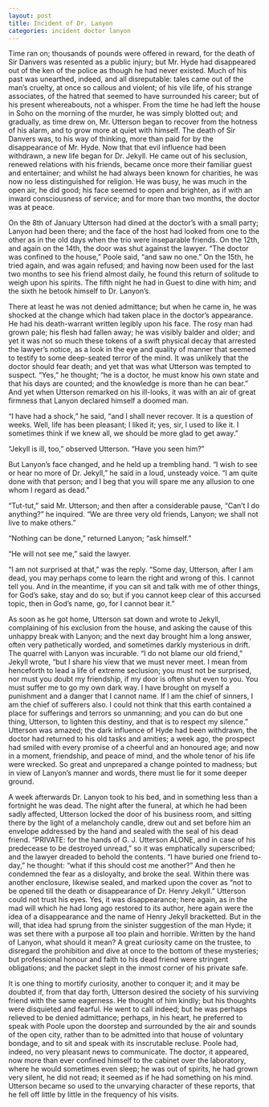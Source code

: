 ```yaml
---
layout: post
title: Incident of Dr. Lanyon
categories: incident doctor lanyon
---
```


Time ran on; thousands of pounds were offered in reward, for the
death of Sir Danvers was resented as a public injury; but Mr. Hyde had
disappeared out of the ken of the police as though he had never existed.
Much of his past was unearthed, indeed, and all disreputable: tales came
out of the man’s cruelty, at once so callous and violent; of his vile
life, of his strange associates, of the hatred that seemed to have
surrounded his career; but of his present whereabouts, not a whisper.
From the time he had left the house in Soho on the morning of the
murder, he was simply blotted out; and gradually, as time drew on, Mr.
Utterson began to recover from the hotness of his alarm, and to grow
more at quiet with himself. The death of Sir Danvers was, to his way of
thinking, more than paid for by the disappearance of Mr. Hyde. Now that
that evil influence had been withdrawn, a new life began for Dr. Jekyll.
He came out of his seclusion, renewed relations with his friends, became
once more their familiar guest and entertainer; and whilst he had always
been known for charities, he was now no less distinguished for religion.
He was busy, he was much in the open air, he did good; his face seemed
to open and brighten, as if with an inward consciousness of service; and
for more than two months, the doctor was at peace.

<!-- more -->

On the 8th of January Utterson had dined at the doctor’s with a small
party; Lanyon had been there; and the face of the host had looked from
one to the other as in the old days when the trio were inseparable
friends. On the 12th, and again on the 14th, the door was shut against
the lawyer. “The doctor was confined to the house,” Poole said, “and saw
no one.” On the 15th, he tried again, and was again refused; and having
now been used for the last two months to see his friend almost daily, he
found this return of solitude to weigh upon his spirits. The fifth night
he had in Guest to dine with him; and the sixth he betook himself to Dr.
Lanyon’s.

There at least he was not denied admittance; but when he came in, he was
shocked at the change which had taken place in the doctor’s appearance.
He had his death-warrant written legibly upon his face. The rosy man had
grown pale; his flesh had fallen away; he was visibly balder and older;
and yet it was not so much these tokens of a swift physical decay that
arrested the lawyer’s notice, as a look in the eye and quality of manner
that seemed to testify to some deep-seated terror of the mind. It
was unlikely that the doctor should fear death; and yet that was what
Utterson was tempted to suspect. “Yes,” he thought; “he is a doctor, he
must know his own state and that his days are counted; and the knowledge
is more than he can bear.” And yet when Utterson remarked on his
ill-looks, it was with an air of great firmness that Lanyon declared
himself a doomed man.

“I have had a shock,” he said, “and I shall never recover. It is a
question of weeks. Well, life has been pleasant; I liked it; yes, sir,
I used to like it. I sometimes think if we knew all, we should be more
glad to get away.”

“Jekyll is ill, too,” observed Utterson. “Have you seen him?”

But Lanyon’s face changed, and he held up a trembling hand. “I wish to
see or hear no more of Dr. Jekyll,” he said in a loud, unsteady voice.
“I am quite done with that person; and I beg that you will spare me any
allusion to one whom I regard as dead.”

“Tut-tut,” said Mr. Utterson; and then after a considerable pause,
“Can’t I do anything?” he inquired. “We are three very old friends,
Lanyon; we shall not live to make others.”

“Nothing can be done,” returned Lanyon; “ask himself.”

“He will not see me,” said the lawyer.

“I am not surprised at that,” was the reply. “Some day, Utterson, after
I am dead, you may perhaps come to learn the right and wrong of this. I
cannot tell you. And in the meantime, if you can sit and talk with me
of other things, for God’s sake, stay and do so; but if you cannot keep
clear of this accursed topic, then in God’s name, go, for I cannot bear
it.”

As soon as he got home, Utterson sat down and wrote to Jekyll,
complaining of his exclusion from the house, and asking the cause of
this unhappy break with Lanyon; and the next day brought him a long
answer, often very pathetically worded, and sometimes darkly mysterious
in drift. The quarrel with Lanyon was incurable. “I do not blame our old
friend,” Jekyll wrote, “but I share his view that we must never meet. I
mean from henceforth to lead a life of extreme seclusion; you must not
be surprised, nor must you doubt my friendship, if my door is often shut
even to you. You must suffer me to go my own dark way. I have brought on
myself a punishment and a danger that I cannot name. If I am the chief
of sinners, I am the chief of sufferers also. I could not think that
this earth contained a place for sufferings and terrors so unmanning;
and you can do but one thing, Utterson, to lighten this destiny, and
that is to respect my silence.” Utterson was amazed; the dark influence
of Hyde had been withdrawn, the doctor had returned to his old tasks
and amities; a week ago, the prospect had smiled with every promise of a
cheerful and an honoured age; and now in a moment, friendship, and peace
of mind, and the whole tenor of his life were wrecked. So great and
unprepared a change pointed to madness; but in view of Lanyon’s manner
and words, there must lie for it some deeper ground.

A week afterwards Dr. Lanyon took to his bed, and in something less than
a fortnight he was dead. The night after the funeral, at which he had
been sadly affected, Utterson locked the door of his business room,
and sitting there by the light of a melancholy candle, drew out and set
before him an envelope addressed by the hand and sealed with the seal of
his dead friend. “PRIVATE: for the hands of G. J. Utterson ALONE, and in
case of his predecease to be destroyed unread,” so it was emphatically
superscribed; and the lawyer dreaded to behold the contents. “I have
buried one friend to-day,” he thought: “what if this should cost me
another?” And then he condemned the fear as a disloyalty, and broke the
seal. Within there was another enclosure, likewise sealed, and marked
upon the cover as “not to be opened till the death or disappearance
of Dr. Henry Jekyll.” Utterson could not trust his eyes. Yes, it was
disappearance; here again, as in the mad will which he had long ago
restored to its author, here again were the idea of a disappearance
and the name of Henry Jekyll bracketted. But in the will, that idea had
sprung from the sinister suggestion of the man Hyde; it was set there
with a purpose all too plain and horrible. Written by the hand of
Lanyon, what should it mean? A great curiosity came on the trustee,
to disregard the prohibition and dive at once to the bottom of these
mysteries; but professional honour and faith to his dead friend were
stringent obligations; and the packet slept in the inmost corner of his
private safe.

It is one thing to mortify curiosity, another to conquer it; and it may
be doubted if, from that day forth, Utterson desired the society of his
surviving friend with the same eagerness. He thought of him kindly; but
his thoughts were disquieted and fearful. He went to call indeed; but he
was perhaps relieved to be denied admittance; perhaps, in his heart, he
preferred to speak with Poole upon the doorstep and surrounded by the
air and sounds of the open city, rather than to be admitted into that
house of voluntary bondage, and to sit and speak with its inscrutable
recluse. Poole had, indeed, no very pleasant news to communicate. The
doctor, it appeared, now more than ever confined himself to the cabinet
over the laboratory, where he would sometimes even sleep; he was out of
spirits, he had grown very silent, he did not read; it seemed as if
he had something on his mind. Utterson became so used to the unvarying
character of these reports, that he fell off little by little in the
frequency of his visits.
